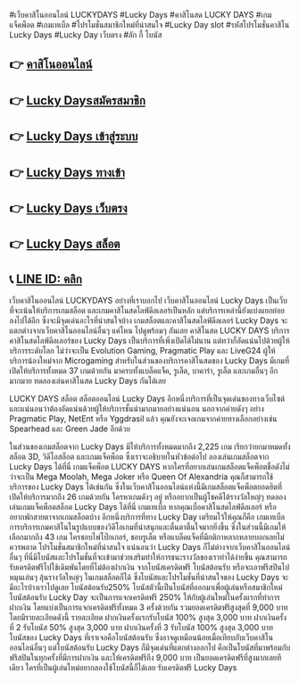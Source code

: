 #เว็บคาสิโนออนไลน์ LUCKYDAYS #Lucky Days #คาสิโนสด LUCKY DAYS #เกมแจ็คพ็อต  #เกมเทเบิ้ล #โปรโมชั่นสมาชิกใหม่ที่น่าสนใจ #Lucky Day slot #รหัสโปรโมชั่นคาสิโน Lucky Days #Lucky Day เว็บตรง #ลัก กี้ โบนัส
## 👉 [คาสิโนออนไลน์](https://member.88xbet.com/?ref=MDkyOTQ3OTk1NQ)
## 👉 [Lucky Daysสมัครสมาชิก](https://member.88xbet.com/?ref=MDkyOTQ3OTk1NQ)
## 👉 [Lucky Days เข้าสู่ระบบ](https://member.88xbet.com/?ref=MDkyOTQ3OTk1NQ)
## 👉 [Lucky Days ทางเข้า](https://member.88xbet.com/?ref=MDkyOTQ3OTk1NQ)
## 👉 [Lucky Days เว็บตรง](https://member.88xbet.com/?ref=MDkyOTQ3OTk1NQ)
## 👉 [Lucky Days  สล็อต ](https://member.88xbet.com/?ref=MDkyOTQ3OTk1NQ)
## 📞 [LINE ID: คลิก](https://lin.ee/cUqKdwe)
เว็บคาสิโนออนไลน์ LUCKYDAYS
อย่างที่เราบอกไป เว็บคาสิโนออนไลน์ Lucky Days เป็นเว็บที่จะเน้นให้บริการเกมสล็อต และเกมคาสิโนสดไลฟ์ดีลเลอร์เป็นหลัก แต่บริการเหล่านี้ยังแบ่งแยกย่อยลงไปได้อีก ซึ่งจะมีจุดเด่นอะไรที่น่าสนใจบ้าง เกมสล็อตและคาสิโนสดไลฟ์ดีลเลอร์ Lucky Days จะแตกต่างจากเว็บคาสิโนออนไลน์อื่นๆ แค่ไหน ไปดูพร้อมๆ กันเลย
คาสิโนสด LUCKY DAYS
บริการคาสิโนสดไลฟ์ดีลเลอร์ของ Lucky Days เป็นบริการที่เพิ่งเปิดได้ไม่นาน แต่ทว่าก็อัดแน่นไปด้วยผู้ให้บริการระดับโลก ไม่ว่าจะเป็น Evolution Gaming, Pragmatic Play และ LiveG24 ผู้ให้บริการน้องใหม่จาก Microgaming
สำหรับในส่วนของบริการคาสิโนสดของ Lucky Days มีเกมที่เปิดให้บริการทั้งหมด 37 เกมด้วยกัน มาครบทั้งแบล็คแจ็ค, รูเล็ต, บาคาร่า, รูเล็ต และเกมอื่นๆ อีกมากมาย ทดลองเล่นคาสิโนสด Lucky Days กันได้เลย

LUCKY DAYS สล็อต
สล็อตออนไลน์ Lucky Days อีกหนึ่งบริการที่เป็นจุดเด่นของทางเว็บไซต์ และแน่นอนว่าต้องอัดแน่นด้วยผู้ให้บริการชั้นนำมากมายอย่างแน่นอน นอกจากค่ายดังๆ อย่าง Pragmatic Play, NetEnt หรือ Yggdrasil แล้ว คุณยังจะเจอเกมจากค่ายทางเลือกอย่างเช่น Spearhead และ Green Jade อีกด้วย

ในส่วนของเกมสล็อตจาก Lucky Days มีให้บริการทั้งหมดมากถึง 2,225 เกม เรียกว่ายกมาหมดทั้งสล็อต 3D, วิดีโอสล็อต และเกมแจ็คพ็อต ซึ่งเราจะอธิบายในหัวข้อต่อไป ลองเล่นเกมสล็อตจาก Lucky Days ได้ที่นี่
เกมแจ็คพ็อต LUCKY DAYS
หากใครที่อยากเล่นเกมสล็อตแจ็คพ็อตชื่อดังไม่ว่าจะเป็น Mega Moolah, Mega Joker หรือ Queen Of Alexandria คุณก็สามารถใช้บริการของ Lucky Days ได้เช่นกัน ซึ่งในเว็บคาสิโนออนไลน์แห่งนี้มีเกมสล็อตแจ็คพ็อตยอดฮิตที่เปิดให้บริการมากถึง 26 เกมด้วยกัน ใครหาเกมดังๆ อยู่ หรืออยากเป็นผู้โชคดีได้รางวัลใหญ่ๆ ทดลองเล่นเกมแจ็คพ็อตสล็อต Lucky Days ได้ที่นี่
เกมเทเบิ้ล
หากคุณเบื่อคาสิโนสดไลฟ์ดีลเลอร์ หรืออยากพักสายตาจากเกมสล็อตบ้าง อีกหนึ่งบริการที่ทาง Lucky Day เตรียมไว้ให้คุณก็คือ เกมเทเบิ้ล การบริการเกมคาสิโนในรูปแบบของวิดีโอเกมที่น่าสนุกและตื่นตาตื่นใจมากยิ่งขึ้น ซึ่งในส่วนนี้มีเกมให้เลือกมากถึง 43 เกม ใครชอบไพ่โป๊กเกอร์, ชอบรูเล็ต หรือแบล็คแจ็คที่มีกติกาหลากหลายบอกเลยไม่ควรพลาด
โปรโมชั่นสมาชิกใหม่ที่น่าสนใจ
แน่นอนว่า Lucky Days ก็ไม่ต่างจากเว็บคาสิโนออนไลน์อื่นๆ ที่นี่มีโบนัสและโปรโมชั่นที่จะเข้ามาช่วยเสริมทำให้การชนะรางวัลของเราทำได้ง่ายขึ้น คุณสามารถรับเครดิตฟรีไปใช้เดิมพันโดยที่ไม่ต้องฝากเงิน จากโบนัสเครดิตฟรี โบนัสต้อนรับ หรือจะเอาฟรีสปินไปหมุนเล่นๆ ลุ้นรางวัลใหญ่ๆ ในเกมสล็อตก็ได้ ซึ่งโบนัสและโปรโมชั่นที่น่าสนใจของ Lucky Days จะมีอะไรบ้างเราไปดูเลย
โบนัสต้อนรับ250%
โบนัสตัวนี้เป็นโบนัสที่ออกมาเพื่อผู้เล่นหรือสมาชิกใหม่ โบนัสต้อนรับ Lucky Day จะเป็นการแจกเครดิตฟรี 250% ให้กับผู้เล่นใหม่ในครั้งแรกที่ทำการฝากเงิน โดยแบ่งเป็นการแจกเครดิตฟรีทั้งหมด 3 ครั้งด้วยกัน รวมยอดเครดิตฟรีสูงสุดที่ 9,000 บาท โดยมีรายละเอียดดังนี้
รายละเอียด
ฝากเงินครั้งแรกรับโบนัส 100% สูงสุด 3,000 บาท
ฝากเงินครั้งที่ 2 รับโบนัส 50% สูงสุด 3,000 บาท
ฝากเงินครั้งที่ 3 รับโบนัส 100% สูงสุด 3,000 บาท
โบนัสของ Lucky Days ที่เราเจอคือโบนัสต้อนรับ ซึ่งอาจดูเหมือนน้อยเมื่อเทียบกับเว็บคาสิโนออนไลน์อื่นๆ แต่โบนัสต้อนรับ Lucky Days ก็มีจุดเด่นที่แตกต่างออกไป คือเป็นโบนัสที่มาพร้อมกับฟรีสปินในทุกครั้งที่มีการฝากเงิน
และให้เครดิตฟรีถึง 9,000 บาท เป็นยอดเครดิตฟรีที่สูงมากเลยทีเดียว ใครที่เป็นผู้เล่นใหม่อยากลองใช้โบนัสนี้ก็ได้เลย รับเครดิตฟรี Lucky Days

